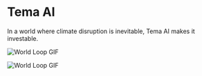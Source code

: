 # Tema AI

In a world where climate disruption is inevitable, Tema AI makes it investable.

![World Loop GIF](/images/WorldLoop.gif)

![World Loop GIF](/images/Test.png)